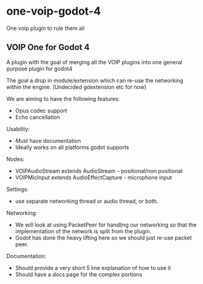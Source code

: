 # one-voip-godot-4
One voip plugin to rule them all

## VOIP One for Godot 4

A plugin with the goal of merging all the VOIP plugins into one general purpose plugin for godot4 

The goal a drop in module/extension which can re-use the networking within the engine. (Undecided gdextension etc for now)

We are aiming to have the following features:
- Opus codec support
- Echo cancellation

Usability:
- *Must* have documentation
- Ideally works on all platforms godot supports

Nodes:
- VOIPAudioStream extends AudioStream - positional/non positional
- VOIPMicInput extends AudioEffectCapture - microphone input

Settings:
- use separate networking thread or audio thread, or both.

Networking:
- We will look at using PacketPeer for handling our networking so that the implementation of the network is split from the plugin.
- Godot has done the heavy lifting here so we should just re-use packet peer.

Documentation:
- Should provide a very short 5 line explanation of how to use it
- Should have a docs page for the complex portions
